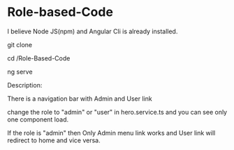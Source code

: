 # Role-based-Code

I believe Node JS(npm) and Angular Cli is already installed.

git clone

cd /Role-Based-Code

ng serve

Description:

There is a navigation bar with Admin and User link

change the role to "admin" or "user" in hero.service.ts and you can see only one component load.

If the role is "admin" then Only Admin menu link works and User link will redirect to home and vice versa.
